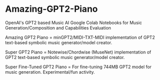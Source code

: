 # Amazing-GPT2-Piano
OpenAI's GPT2 based Music AI Google Colab Notebooks for Music Generation/Composition and Capabilities Evaluation

Amazing GPT2 Piano = minGPT2/MIDI-TXT-MIDI implementation of GPT2 text-based symbolic music generator/model creator.

Super GPT2 Piano = Notewise/Chordwise (MuseNet) implementation of GPT2 text-based symbolic music generator/model creator.

Super Fine-Tuned GPT2 Piano = For fine-tuning 744MB GPT2 model for music generation. Experimental/fun activity.
